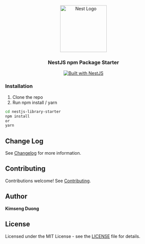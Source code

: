 <h1 align="center"></h1>

<div align="center">
  <a href="http://nestjs.com/" target="_blank">
    <img src="https://nestjs.com/img/logo_text.svg" width="150" alt="Nest Logo" />
  </a>
</div>

<h3 align="center">NestJS npm Package Starter</h3>

<div align="center">
  <a href="https://nestjs.com" target="_blank">
    <img src="https://img.shields.io/badge/built%20with-NestJs-red.svg" alt="Built with NestJS">
  </a>
</div>

### Installation

1. Clone the repo
2. Run npm install / yarn

```bash
cd nestjs-library-starter
npm install
or
yarn
```

## Change Log

See [Changelog](CHANGELOG.md) for more information.

## Contributing

Contributions welcome! See [Contributing](CONTRIBUTING.md).

## Author

**Kimseng Duong**

## License

Licensed under the MIT License - see the [LICENSE](LICENSE) file for details.